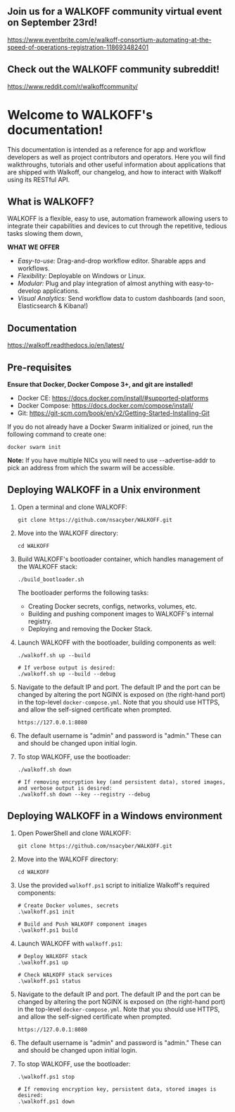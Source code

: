 Join us for a WALKOFF community virtual event on September 23rd! 
---------------------------------------------------------------------------------
https://www.eventbrite.com/e/walkoff-consortium-automating-at-the-speed-of-operations-registration-118693482401

Check out the WALKOFF community subreddit! 
--------------------------------------------------------------------------------
https://www.reddit.com/r/walkoffcommunity/


Welcome to WALKOFF's documentation!
===================================
This documentation is intended as a reference for app and workflow developers as well as project contributors and operators.
Here you will find walkthroughs, tutorials and other useful information about applications that are shipped with Walkoff, our changelog, and how to interact with Walkoff using its RESTful API.

What is WALKOFF?
------------------
WALKOFF is a flexible, easy to use, automation framework allowing users to integrate their capabilities and devices to cut through the repetitive, tedious tasks slowing them down,

**WHAT WE OFFER**
 - *Easy-to-use:* Drag-and-drop workflow editor. Sharable apps and workflows.
 - *Flexibility:* Deployable on Windows or Linux.
 - *Modular:* Plug and play integration of almost anything with easy-to-develop applications.
 - *Visual Analytics:* Send workflow data to custom dashboards (and soon, Elasticsearch & Kibana!)

Documentation
------------------------
https://walkoff.readthedocs.io/en/latest/

Pre-requisites
------------------------
**Ensure that Docker, Docker Compose 3+, and git are installed!**

* Docker CE: https://docs.docker.com/install/#supported-platforms
* Docker Compose: https://docs.docker.com/compose/install/
* Git: https://git-scm.com/book/en/v2/Getting-Started-Installing-Git

If you do not already have a Docker Swarm initialized or joined, run the following command to create one:

    docker swarm init

**Note:** If you have multiple NICs you will need to use --advertise-addr to pick an address from which the swarm will be accessible.

Deploying WALKOFF in a Unix environment
---------------------------------------

1. Open a terminal and clone WALKOFF:

       git clone https://github.com/nsacyber/WALKOFF.git

2. Move into the WALKOFF directory:

       cd WALKOFF

3. Build WALKOFF's bootloader container, which handles management of the WALKOFF stack:
   
       ./build_bootloader.sh
       
   The bootloader performs the following tasks: 
   * Creating Docker secrets, configs, networks, volumes, etc.
   * Building and pushing component images to WALKOFF's internal registry.
   * Deploying and removing the Docker Stack.
   
4. Launch WALKOFF with the bootloader, building components as well:

       ./walkoff.sh up --build

       # If verbose output is desired:
       ./walkoff.sh up --build --debug

5. Navigate to the default IP and port. The default IP and the port can be changed by altering the port NGINX is exposed on (the right-hand port) in the top-level `docker-compose.yml`. Note that you should use HTTPS, and allow the self-signed certificate when prompted.

       https://127.0.0.1:8080

6. The default username is "admin" and password is "admin." These can and should be changed upon initial login.

7. To stop WALKOFF, use the bootloader:

       ./walkoff.sh down

       # If removing encryption key (and persistent data), stored images, and verbose output is desired:
       ./walkoff.sh down --key --registry --debug


Deploying WALKOFF in a Windows environment
------------------------------------------

1. Open PowerShell and clone WALKOFF:

       git clone https://github.com/nsacyber/WALKOFF.git

2. Move into the WALKOFF directory:

       cd WALKOFF

3. Use the provided `walkoff.ps1` script to initialize Walkoff's required components:

       # Create Docker volumes, secrets
       .\walkoff.ps1 init

       # Build and Push WALKOFF component images
       .\walkoff.ps1 build

4. Launch WALKOFF with `walkoff.ps1`:

       # Deploy WALKOFF stack
       .\walkoff.ps1 up

       # Check WALKOFF stack services
       .\walkoff.ps1 status

5. Navigate to the default IP and port. The default IP and the port can be changed by altering the port NGINX is exposed on (the right-hand port) in the top-level `docker-compose.yml`. Note that you should use HTTPS, and allow the self-signed certificate when prompted.

       https://127.0.0.1:8080

6. The default username is "admin" and password is "admin." These can and should be changed upon initial login.

7. To stop WALKOFF, use the bootloader:

       .\walkoff.ps1 stop

       # If removing encryption key, persistent data, stored images is desired:
       .\walkoff.ps1 down


